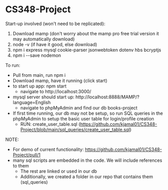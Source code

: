 # CS348-Project

Start-up involved (won't need to be replicated):

1. Download mamp (don't worry about the mamp pro free trial version it may automatically download)
2. node -v (if have it good, else download)
3. npm i express mysql cookie-parser jsonwebtoken dotenv hbs bcryptjs
4. npm i --save nodemon


To run:
- Pull from main, run npm i
- Download mamp, have it running (click start)
- to start up app: npm start 
  - navigate to http://localhost:3000/
- mysql server should start up: http://localhost:8888/MAMP/?language=English
  - navigate to phpMyAdmin and find our db books-project
- If first time running, our db may not be setup, so run SQL queries in the phpMyAdmin to setup the basic user table for login/profile      creation
  - RUN: create_user_table.sql (https://github.com/kjamal01/CS348-Project/blob/main/sql_queries/create_user_table.sql)
  
NOTE:
- For demo of current functionality: https://github.com/kjamal01/CS348-Project/pull/1
- many sql scripts are embedded in the code. We will include references to them
  - The rest are linked or used in our db
  - Additionally, we created a folder in our repo that contains them (sql_queries)
